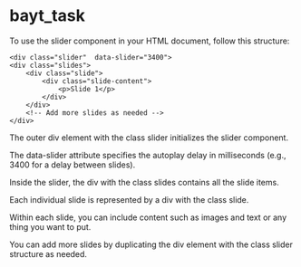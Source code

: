 # bayt_task
To use the slider component in your HTML document, follow this structure:
<div>
    
    <div class="slider"  data-slider="3400">
    <div class="slides">
        <div class="slide">
            <div class="slide-content">
                <p>Slide 1</p>
            </div>
        </div>
        <!-- Add more slides as needed -->
    </div>
</div>
</div>
</div>






The outer div element with the class slider initializes the slider component.

The data-slider attribute specifies the autoplay delay in milliseconds (e.g., 3400 for a delay between slides).

Inside the slider, the div with the class slides contains all the slide items.

Each individual slide is represented by a div with the class slide.

Within each slide, you can include content such as images and text or any thing you want to put.


You can add more slides by duplicating the div element with the class slider structure as needed.


